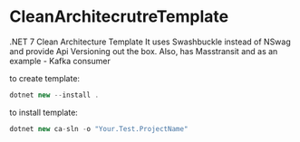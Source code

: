 # CleanArchitecrutreTemplate
.NET 7 Clean Architecture Template
It uses Swashbuckle instead of NSwag and provide Api Versioning out the box.
Also, has Masstransit and as an example - Kafka consumer

to create template:
```csharp //
dotnet new --install .
```
to install template:
```csharp //
dotnet new ca-sln -o "Your.Test.ProjectName"
```




